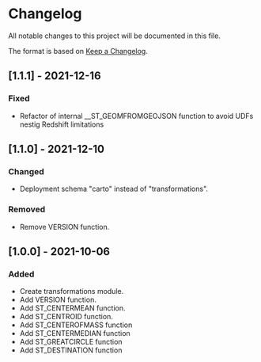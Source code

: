 # Changelog
All notable changes to this project will be documented in this file.

The format is based on [Keep a Changelog](https://keepachangelog.com/en/1.0.0/).

## [1.1.1] - 2021-12-16

### Fixed
- Refactor of internal __ST_GEOMFROMGEOJSON function to avoid UDFs nestig Redshift limitations

## [1.1.0] - 2021-12-10

### Changed
- Deployment schema "carto" instead of "transformations".

### Removed
- Remove VERSION function.

## [1.0.0] - 2021-10-06

### Added
- Create transformations module.
- Add VERSION function.
- Add ST_CENTERMEAN function.
- Add ST_CENTROID function.
- Add ST_CENTEROFMASS function
- Add ST_CENTERMEDIAN function
- Add ST_GREATCIRCLE function
- Add ST_DESTINATION function